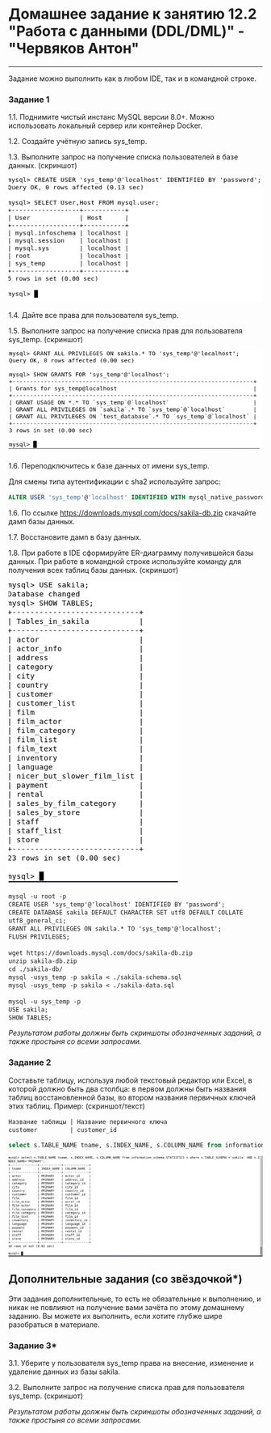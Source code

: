 # Домашнее задание к занятию 12.2 "Работа с данными (DDL/DML)" - "Червяков Антон"

---

Задание можно выполнить как в любом IDE, так и в командной строке.

### Задание 1
1.1. Поднимите чистый инстанс MySQL версии 8.0+. Можно использовать локальный сервер или контейнер Docker.

1.2. Создайте учётную запись sys_temp. 

1.3. Выполните запрос на получение списка пользователей в базе данных. (скриншот)

![Скриншот-1](https://github.com/BadaBo0m/sdb-homework-12-02/blob/main/images/1.png)

1.4. Дайте все права для пользователя sys_temp. 

1.5. Выполните запрос на получение списка прав для пользователя sys_temp. (скриншот)

![Скриншот-2](https://github.com/BadaBo0m/sdb-homework-12-02/blob/main/images/2.png)

1.6. Переподключитесь к базе данных от имени sys_temp.

Для смены типа аутентификации с sha2 используйте запрос: 
```sql
ALTER USER 'sys_temp'@'localhost' IDENTIFIED WITH mysql_native_password BY 'password';
```
1.6. По ссылке https://downloads.mysql.com/docs/sakila-db.zip скачайте дамп базы данных.

1.7. Восстановите дамп в базу данных.

1.8. При работе в IDE сформируйте ER-диаграмму получившейся базы данных. При работе в командной строке используйте команду для получения всех таблиц базы данных. (скриншот)

![Скриншот-3](https://github.com/BadaBo0m/sdb-homework-12-02/blob/main/images/3.png)

```
mysql -u root -p
CREATE USER 'sys_temp'@'localhost' IDENTIFIED BY 'password';
CREATE DATABASE sakila DEFAULT CHARACTER SET utf8 DEFAULT COLLATE utf8_general_ci;
GRANT ALL PRIVILEGES ON sakila.* TO 'sys_temp'@'localhost';
FLUSH PRIVILEGES;

wget https://downloads.mysql.com/docs/sakila-db.zip
unzip sakila-db.zip
cd ./sakila-db/
mysql -usys_temp -p sakila < ./sakila-schema.sql
mysql -usys_temp -p sakila < ./sakila-data.sql

mysql -u sys_temp -p
USE sakila;
SHOW TABLES;
```

*Результатом работы должны быть скриншоты обозначенных заданий, а также простыня со всеми запросами.*


### Задание 2
Составьте таблицу, используя любой текстовый редактор или Excel, в которой должно быть два столбца: в первом должны быть названия таблиц восстановленной базы, во втором названия первичных ключей этих таблиц. Пример: (скриншот/текст)
```
Название таблицы | Название первичного ключа
customer         | customer_id
```
```sql
select s.TABLE_NAME tname, s.INDEX_NAME, s.COLUMN_NAME from information_schema.STATISTICS s where s.TABLE_SCHEMA ='sakila' AND s.INDEX_NAME='PRIMARY';
```
![Скриншот-4](https://github.com/BadaBo0m/sdb-homework-12-02/blob/main/images/4.png)


## Дополнительные задания (со звёздочкой*)
Эти задания дополнительные, то есть не обязательные к выполнению, и никак не повлияют на получение вами зачёта по этому домашнему заданию. Вы можете их выполнить, если хотите глубже шире разобраться в материале.

### Задание 3*
3.1. Уберите у пользователя sys_temp права на внесение, изменение и удаление данных из базы sakila.

3.2. Выполните запрос на получение списка прав для пользователя sys_temp. (скриншот)

*Результатом работы должны быть скриншоты обозначенных заданий, а также простыня со всеми запросами.*

